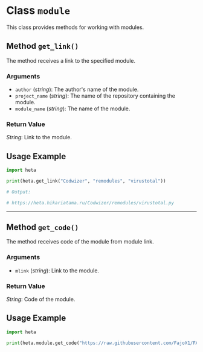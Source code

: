 # **Class `module`**

This class provides methods for working with modules.

## **Method `get_link()`**

The method receives a link to the specified module.

### **Arguments**
- `author` (*string*): The author's name of the module.
- `project_name` (*string*): The name of the repository containing the module.
- `module_name` (*string*): The name of the module.

### **Return Value**
*String*: Link to the module.

## **Usage Example**
```python
import heta

print(heta.get_link("Codwizer", "remodules", "virustotal"))

# Output:

# https://heta.hikariatama.ru/Codwizer/remodules/virustotal.py
```

<hr>

## **Method `get_code()`**

The method receives code of the module from module link.

### **Arguments**
- `mlink` (*string*): Link to the module.

### **Return Value**
*String*: Code of the module.

## **Usage Example**
```python
import heta

print(heta.module.get_code("https://raw.githubusercontent.com/FajoX1/FAmods/main/wakatime.py"))
```